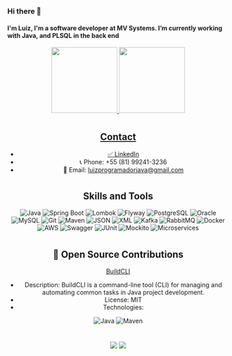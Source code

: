  ### Hi there 👋
 
 #### I'm Luiz, I'm a software developer at MV Systems. I’m currently working with Java, and PLSQL in the back end

 <div align="center">
  <a href="https://github.com/uluizeduardo">
  <img height="150em" src="https://github-readme-stats.vercel.app/api?username=uluizeduardo&show_icons=true&theme=chartreuse-dark&include_all_commits=true&count_private=true"/>
  <img height="150em" src="https://github-readme-stats.vercel.app/api/top-langs/?username=uluizeduardo&layout=compact&langs_count=16&theme=chartreuse-dark"/>
 <div>
 
 #

 ## Contact

-   :white_check_mark: [LinkedIn](https://www.linkedin.com/in/luiz-developer-java/)
-   📞 Phone: +55 (81) 99241-3236
-   📧 Email:  [luizprogramadorjava@gmail.com](luizprogramadorjava@gmail.com)

#

## Skills and Tools

![Java](https://img.shields.io/badge/Java-E2322C?style=for-the-badge&logo=java&logoColor=white)
![Spring Boot](https://img.shields.io/badge/Spring_Boot-6DB33F?style=for-the-badge&logo=spring&logoColor=white)
![Lombok](https://img.shields.io/badge/Lombok-0078D7?style=for-the-badge&logo=data-lombok&logoColor=white)
![Flyway](https://img.shields.io/badge/Flyway-F80000?style=for-the-badge&logo=flyway&logoColor=white)
![PostgreSQL](https://img.shields.io/badge/PostgreSQL-316192?style=for-the-badge&logo=postgresql&logoColor=white)
![Oracle](https://img.shields.io/badge/Oracle-F80000?style=for-the-badge&logo=oracle&logoColor=white)
![MySQL](https://img.shields.io/badge/MySQL-005C84?style=for-the-badge&logo=mysql&logoColor=white)
![Git](https://img.shields.io/badge/Git-F05032?style=for-the-badge&logo=git&logoColor=white)
![Maven](https://img.shields.io/badge/Maven-C71604?style=for-the-badge&logo=apache-maven&logoColor=white)
![JSON](https://img.shields.io/badge/JSON-000000?style=for-the-badge&logo=json&logoColor=white)
![XML](https://img.shields.io/badge/XML-0077C2?style=for-the-badge&logo=xml&logoColor=white)
![Kafka](https://img.shields.io/badge/Apache_Kafka-000?style=for-the-badge&logo=apache-kafka&logoColor=white)
![RabbitMQ](https://img.shields.io/badge/RabbitMQ-FF6600?style=for-the-badge&logo=rabbitmq&logoColor=white)
![Docker](https://img.shields.io/badge/Docker-2496ED?style=for-the-badge&logo=docker&logoColor=white)
![AWS](https://img.shields.io/badge/Amazon_AWS-232F3E?style=for-the-badge&logo=amazon-aws&logoColor=white)
![Swagger](https://img.shields.io/badge/Swagger-85EA2D?style=for-the-badge&logo=swagger&logoColor=white)
![JUnit](https://img.shields.io/badge/JUnit-B0B0B0?style=for-the-badge&logo=junit5&logoColor=white)
![Mockito](https://img.shields.io/badge/Mockito-000?style=for-the-badge&logo=mock-the-unmockable&logoColor=white)
![Microservices](https://img.shields.io/badge/Microservices-5C3EFF?style=for-the-badge&logo=code-branch&logoColor=white)

#

## 🌟 Open Source Contributions

 [BuildCLI](https://github.com/BuildCLI/BuildCLI)

- Description: BuildCLI is a command-line tool (CLI) for managing and automating common tasks in Java project development.
- License: MIT
- Technologies:

![Java](https://img.shields.io/badge/Java-E2322C?style=for-the-badge&logo=java&logoColor=white) ![Maven](https://img.shields.io/badge/Maven-C71604?style=for-the-badge&logo=apache-maven&logoColor=white)
#
  
<div>
  <a href = "mailto: luizprogramadorjava@gmail.com"><img src="https://img.shields.io/badge/-Gmail-%23EA4335?style=for-the-badge&logo=gmail&logoColor=white" target="_blank"></a>
  <a href="https://www.linkedin.com/in/tecnico-em-redes-luiz/" target="_blank"><img src="https://img.shields.io/badge/-LinkedIn-%230077B5?style=for-the-badge&logo=linkedin&logoColor=white" target="_blank"></a>
</div>

